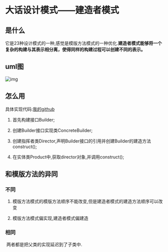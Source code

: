 # 大话设计模式——建造者模式

## 是什么

它是23种设计模式的一种,感觉是模版方法模式的一种优化.**建造者模式能够将一个复杂的构建与其表示相分离，使得同样的构建过程可以创建不同的表示。**

## uml图

![img](https://upload-images.jianshu.io/upload_images/3057657-0f6f6993abfb4283.png)

## 怎么用

具体实现代码:[我的github](https://github.com/JerryDtj/designPattern/tree/master/ObserverPattern)

1. 首先构建接口Builder;

2. 创建Builder接口实现类ConcreteBuilder;
3. 创建指挥者类Director,声明Builder接口的引用并创建Builder的建造方法construct();
4. 在实体类Product中,获取director对象,并调用construct();

## 和模版方法的异同

### 不同

1. 模版方法模式的模版方法顺序不能改变,但是建造者模式的建造方法顺序可以改变

2. 模版方法模式偏实现,建造者模式偏建造

### 相同

​	两者都是把父类的实现延迟到了子类中.

